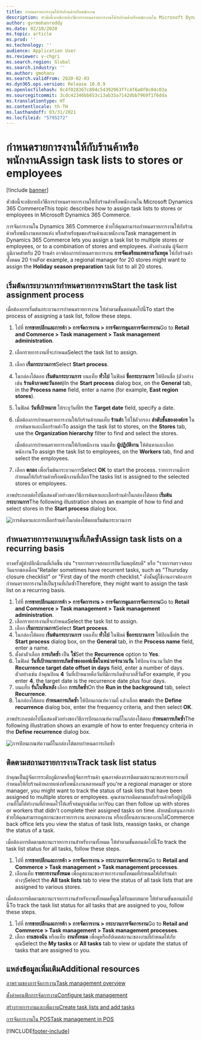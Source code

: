 ```yaml
---
title: กำหนดรายการงานให้กับร้านค้าหรือพนักงาน
description: หัวข้อนี้จะอธิบายถึงวิธีการกำหนดรายการงานให้กับร้านค้าหรือพนักงานใน Microsoft Dynamics 365 Commerce
author: gvrmohanreddy
ms.date: 02/10/2020
ms.topic: article
ms.prod: ''
ms.technology: ''
audience: Application User
ms.reviewer: v-chgri
ms.search.region: Global
ms.search.industry: ''
ms.author: gmohanv
ms.search.validFrom: 2020-02-03
ms.dyn365.ops.version: Release 10.0.9
ms.openlocfilehash: 0c4f028367c894c54392963ffc4f6a0f0c04c03a
ms.sourcegitcommit: 3cdc42346bb653c13ab33a7142dbb7969f1f6dda
ms.translationtype: HT
ms.contentlocale: th-TH
ms.lasthandoff: 03/31/2021
ms.locfileid: "5795272"
---
```

# <a name="assign-task-lists-to-stores-or-employees"></a><span data-ttu-id="e7a47-103">กำหนดรายการงานให้กับร้านค้าหรือพนักงาน</span><span class="sxs-lookup"><span data-stu-id="e7a47-103">Assign task lists to stores or employees</span></span>

[!include [banner](includes/banner.md)]

<span data-ttu-id="e7a47-104">หัวข้อนี้จะอธิบายถึงวิธีการกำหนดรายการงานให้กับร้านค้าหรือพนักงานใน Microsoft Dynamics 365 Commerce</span><span class="sxs-lookup"><span data-stu-id="e7a47-104">This topic describes how to assign task lists to stores or employees in Microsoft Dynamics 365 Commerce.</span></span>

<span data-ttu-id="e7a47-105">การจัดการงานใน Dynamics 365 Commerce ช่วยให้คุณสามารถกำหนดรายการงานให้กับร้านค้าหรือพนักงานหลายแห่ง หรือสำหรับชุดของร้านค้าและพนักงาน</span><span class="sxs-lookup"><span data-stu-id="e7a47-105">Task management in Dynamics 365 Commerce lets you assign a task list to multiple stores or employees, or to a combination of stores and employees.</span></span> <span data-ttu-id="e7a47-106">ตัวอย่างเช่น ผู้จัดการภูมิภาคสำหรับ 20 ร้านค้า อาจต้องการกำหนดรายการงาน **การจัดเตรียมเทศกาลวันหยุด** ให้กับร้านค้าทั้งหมด 20 ร้าน</span><span class="sxs-lookup"><span data-stu-id="e7a47-106">For example, a regional manager for 20 stores might want to assign the **Holiday season preparation** task list to all 20 stores.</span></span>

## <a name="start-the-task-list-assignment-process"></a><span data-ttu-id="e7a47-107">เริ่มต้นกระบวนการกำหนดรายการงาน</span><span class="sxs-lookup"><span data-stu-id="e7a47-107">Start the task list assignment process</span></span>

<span data-ttu-id="e7a47-108">เมื่อต้องการเริ่มต้นกระบวนการกำหนดรายการงาน ให้ทำตามขั้นตอนต่อไปนี้</span><span class="sxs-lookup"><span data-stu-id="e7a47-108">To start the process of assigning a task list, follow these steps.</span></span>

1. <span data-ttu-id="e7a47-109">ไปที่ **การขายปลีกและการค้า \> การจัดการงาน \> การจัดการดูแลการจัดการงาน**</span><span class="sxs-lookup"><span data-stu-id="e7a47-109">Go to **Retail and Commerce \> Task management \> Task management administration**.</span></span>
1. <span data-ttu-id="e7a47-110">เลือกรายการงานที่จะกำหนด</span><span class="sxs-lookup"><span data-stu-id="e7a47-110">Select the task list to assign.</span></span>
1. <span data-ttu-id="e7a47-111">เลือก **เริ่มกระบวนการ**</span><span class="sxs-lookup"><span data-stu-id="e7a47-111">Select **Start process**.</span></span>
1. <span data-ttu-id="e7a47-112">ในกล่องโต้ตอบ **เริ่มต้นกระบวนการ** บนแท็บ **ทั่วไป** ในฟิลด์ **ชื่อกระบวนการ** ให้ป้อนชื่อ (ตัวอย่างเช่น **ร้านค้าภาคตะวันออก**)</span><span class="sxs-lookup"><span data-stu-id="e7a47-112">In the **Start process** dialog box, on the **General** tab, in the **Process name** field, enter a name (for example, **East region stores**).</span></span>
1. <span data-ttu-id="e7a47-113">ในฟิลด์ **วันที่เป้าหมาย** ให้ระบุวันที่</span><span class="sxs-lookup"><span data-stu-id="e7a47-113">In the **Target date** field, specify a date.</span></span>
1. <span data-ttu-id="e7a47-114">เมื่อต้องการกำหนดรายการงานให้กับร้านค้าบนแท็บ **ร้านค้า** ให้ใช้ตัวกรอง **ลำดับชั้นขององค์กร** ในการค้นหาและเลือกร้านค้า</span><span class="sxs-lookup"><span data-stu-id="e7a47-114">To assign the task list to stores, on the **Stores** tab, use the **Organization hierarchy** filter to find and select the stores.</span></span>

    <span data-ttu-id="e7a47-115">เมื่อต้องการกำหนดรายการงานให้กับพนักงาน บนแท็บ **ผู้ปฏิบัติงาน** ให้ค้นหาและเลือกพนักงาน</span><span class="sxs-lookup"><span data-stu-id="e7a47-115">To assign the task list to employees, on the **Workers** tab, find and select the employees.</span></span>

1. <span data-ttu-id="e7a47-116">เลือก **ตกลง** เพื่อเริ่มต้นกระบวนการ</span><span class="sxs-lookup"><span data-stu-id="e7a47-116">Select **OK** to start the process.</span></span> <span data-ttu-id="e7a47-117">รายการงานมีการกำหนดให้กับร้านค้าหรือพนักงานที่เลือก</span><span class="sxs-lookup"><span data-stu-id="e7a47-117">The tasks list is assigned to the selected stores or employees.</span></span>

<span data-ttu-id="e7a47-118">ภาพประกอบต่อไปนี้แสดงตัวอย่างของวิธีการค้นหาและเลือกร้านค้าในกล่องโต้ตอบ **เริ่มต้นกระบวนการ**</span><span class="sxs-lookup"><span data-stu-id="e7a47-118">The following illustration shows an example of how to find and select stores in the **Start process** dialog box.</span></span>

![การค้นหาและการเลือกร้านค้าในกล่องโต้ตอบเริ่มต้นกระบวนการ](media/HQ-Assign-Tasks-Lists.png)

## <a name="assign-task-lists-on-a-recurring-basis"></a><span data-ttu-id="e7a47-120">กำหนดรายการงานบนฐานที่เกิดซ้ำ</span><span class="sxs-lookup"><span data-stu-id="e7a47-120">Assign task lists on a recurring basis</span></span>

<span data-ttu-id="e7a47-121">บางครั้งผู้ค้าปลีกมีงานที่เกิดขึ้น เช่น "รายการตรวจสอบการปิดวันพฤหัสบดี" หรือ "รายการตรวจสอบวันแรกของเดือน"</span><span class="sxs-lookup"><span data-stu-id="e7a47-121">Retailer sometimes have recurrent tasks, such as "Thursday closure checklist" or "First day of the month checklist."</span></span> <span data-ttu-id="e7a47-122">ดังนั้นผู้ใช้งานอาจต้องการกำหนดรายการงานให้เป็นฐานที่เกิดซ้ำ</span><span class="sxs-lookup"><span data-stu-id="e7a47-122">Therefore, they might want to assign the task list on a recurring basis.</span></span>

1. <span data-ttu-id="e7a47-123">ไปที่ **การขายปลีกและการค้า \> การจัดการงาน \> การจัดการดูแลการจัดการงาน**</span><span class="sxs-lookup"><span data-stu-id="e7a47-123">Go to **Retail and Commerce \> Task management \> Task management administration**.</span></span>
1. <span data-ttu-id="e7a47-124">เลือกรายการงานที่จะกำหนด</span><span class="sxs-lookup"><span data-stu-id="e7a47-124">Select the task list to assign.</span></span>
1. <span data-ttu-id="e7a47-125">เลือก **เริ่มกระบวนการ**</span><span class="sxs-lookup"><span data-stu-id="e7a47-125">Select **Start process**.</span></span>
1. <span data-ttu-id="e7a47-126">ในกล่องโต้ตอบ **เริ่มต้นกระบวนการ** บนแท็บ **ทั่วไป** ในฟิลด์ **ชื่อกระบวนการ** ให้ป้อนชื่อ</span><span class="sxs-lookup"><span data-stu-id="e7a47-126">In the **Start process** dialog box, on the **General** tab, in the **Process name** field, enter a name.</span></span>
1. <span data-ttu-id="e7a47-127">ตั้งค่าตัวเลือก **การเกิดซ้ำ** เป็น **ใช่**</span><span class="sxs-lookup"><span data-stu-id="e7a47-127">Set the **Recurrence** option to **Yes**.</span></span>
1. <span data-ttu-id="e7a47-128">ในฟิลด์ **วันที่เป้าหมายการเกิดซ้ำของออฟเซ็ตในหน่วยจำนวนวัน** ให้ป้อนจำนวนวัน</span><span class="sxs-lookup"><span data-stu-id="e7a47-128">In the **Recurrence target date offset in days** field, enter a number of days.</span></span> <span data-ttu-id="e7a47-129">ตัวอย่างเช่น ถ้าคุณป้อน **4** วันที่เป้าหมายคือวันที่มีการเกิดซ้ำบวกสี่วัน</span><span class="sxs-lookup"><span data-stu-id="e7a47-129">For example, if you enter **4**, the target date is the recurrence date plus four days.</span></span>
1. <span data-ttu-id="e7a47-130">บนแท็บ **รันในพื้นหลัง** เลือก **การเกิดซ้ำ**</span><span class="sxs-lookup"><span data-stu-id="e7a47-130">On the **Run in the background** tab, select **Recurrence**.</span></span>
1. <span data-ttu-id="e7a47-131">ในกล่องโต้ตอบ **กำหนดการเกิดซ้ำ** ให้ป้อนเกณฑ์ความถี่ แล้วเลือก **ตกลง**</span><span class="sxs-lookup"><span data-stu-id="e7a47-131">In the **Define recurrence** dialog box, enter the frequency criteria, and then select **OK**.</span></span>

<span data-ttu-id="e7a47-132">ภาพประกอบต่อไปนี้แสดงตัวอย่างของวิธีการป้อนเกณฑ์ความถี่ในกล่องโต้ตอบ **กำหนดการเกิดซ้ำ**</span><span class="sxs-lookup"><span data-stu-id="e7a47-132">The following illustration shows an example of how to enter frequency criteria in the **Define recurrence** dialog box.</span></span>

![การป้อนเกณฑ์ความถี่ในกล่องโต้ตอบกำหนดการเกิดซ้ำ](media/HQ-Assign-Tasks-Lists-Recurrently.png)

## <a name="track-task-list-status"></a><span data-ttu-id="e7a47-134">ติดตามสถานะรายการงาน</span><span class="sxs-lookup"><span data-stu-id="e7a47-134">Track task list status</span></span>

<span data-ttu-id="e7a47-135">ถ้าคุณเป็นผู้จัดการระดับภูมิภาคหรือผู้จัดการร้านค้า คุณอาจต้องการติดตามสถานะของรายการงานที่กำหนดให้กับร้านค้าหลายแห่งหรือพนักงานหลายคน</span><span class="sxs-lookup"><span data-stu-id="e7a47-135">If you're a regional manager or store manager, you might want to track the status of task lists that have been assigned to multiple stores or employees.</span></span> <span data-ttu-id="e7a47-136">คุณสามารถติดตามผลกับร้านค้าหรือผู้ปฏิบัติงานที่ไม่ได้ทำงานที่กำหนดไว้ให้เสร็จสมบูรณ์ทันเวลา</span><span class="sxs-lookup"><span data-stu-id="e7a47-136">You can then follow up with stores or workers that didn't complete their assigned tasks on time.</span></span> <span data-ttu-id="e7a47-137">ฝ่ายสนับสนุนการค้าช่วยให้คุณสามารถดูสถานะของรายการงาน มอบหมายงาน หรือเปลี่ยนสถานะของงานได้</span><span class="sxs-lookup"><span data-stu-id="e7a47-137">Commerce back office lets you view the status of task lists, reassign tasks, or change the status of a task.</span></span>

<span data-ttu-id="e7a47-138">เมื่อต้องการติดตามสถานะรายการงานสำหรับงานทั้งหมด ให้ทำตามขั้นตอนต่อไปนี้</span><span class="sxs-lookup"><span data-stu-id="e7a47-138">To track the task list status for all tasks, follow these steps.</span></span>

1. <span data-ttu-id="e7a47-139">ไปที่ **การขายปลีกและการค้า \> การจัดการงาน \> กระบวนการจัดการงาน**</span><span class="sxs-lookup"><span data-stu-id="e7a47-139">Go to **Retail and Commerce \> Task management \> Task management processes**.</span></span>
1. <span data-ttu-id="e7a47-140">เลือกแท็บ **รายการงานทั้งหมด** เพื่อดูสถานะของรายการงานทั้งหมดที่กำหนดให้กับร้านค้าต่างๆ</span><span class="sxs-lookup"><span data-stu-id="e7a47-140">Select the **All task lists** tab to view the status of all task lists that are assigned to various stores.</span></span>

<span data-ttu-id="e7a47-141">เมื่อต้องการติดตามสถานะรายการงานสำหรับงานทั้งหมดที่คุณได้รับมอบหมาย ให้ทำตามขั้นตอนต่อไปนี้</span><span class="sxs-lookup"><span data-stu-id="e7a47-141">To track the task list status for all tasks that are assigned to you, follow these steps.</span></span>

1. <span data-ttu-id="e7a47-142">ไปที่ **การขายปลีกและการค้า \> การจัดการงาน \> กระบวนการจัดการงาน**</span><span class="sxs-lookup"><span data-stu-id="e7a47-142">Go to **Retail and Commerce \> Task management \> Task management processes**.</span></span>
1. <span data-ttu-id="e7a47-143">เลือก **งานของฉัน** หรือแท็บ **งานทั้งหมด** เพื่อดูหรืออัปเดตสถานะของงานที่กำหนดให้กับคุณ</span><span class="sxs-lookup"><span data-stu-id="e7a47-143">Select the **My tasks** or **All tasks** tab to view or update the status of tasks that are assigned to you.</span></span>

## <a name="additional-resources"></a><span data-ttu-id="e7a47-144">แหล่งข้อมูลเพิ่มเติม</span><span class="sxs-lookup"><span data-stu-id="e7a47-144">Additional resources</span></span>

[<span data-ttu-id="e7a47-145">ภาพรวมของการจัดการงาน</span><span class="sxs-lookup"><span data-stu-id="e7a47-145">Task management overview</span></span>](task-mgmt-overview.md)

[<span data-ttu-id="e7a47-146">ตั้งค่าคอนฟิกการจัดการงาน</span><span class="sxs-lookup"><span data-stu-id="e7a47-146">Configure task management</span></span>](task-mgmt-configure.md)

[<span data-ttu-id="e7a47-147">สร้างรายการงานและเพิ่มงาน</span><span class="sxs-lookup"><span data-stu-id="e7a47-147">Create task lists and add tasks</span></span>](task-mgmt-create-lists.md)

[<span data-ttu-id="e7a47-148">การจัดการงานใน POS</span><span class="sxs-lookup"><span data-stu-id="e7a47-148">Task management in POS</span></span>](task-mgmt-POS.md)


[!INCLUDE[footer-include](../includes/footer-banner.md)]
